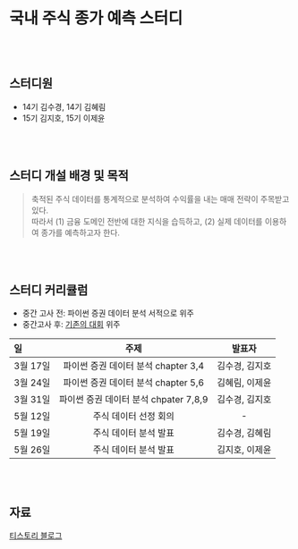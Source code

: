 # 국내 주식 종가 예측 스터디

<br/><br/>

## 스터디원
- 14기 김수경, 14기 김혜림
- 15기 김지호, 15기 이제윤  

<br/><br/>

## 스터디 개설 배경 및 목적

> 축적된 주식 데이터를 통계적으로 분석하여 수익률을 내는 매매 전략이 주목받고 있다.  
> 따라서 (1) 금융 도메인 전반에 대한 지식을 습득하고, (2) 실제 데이터를 이용하여 종가를 예측하고자 한다. 

<br/><br/>

## 스터디 커리큘럼

- 중간 고사 전: 파이썬 증권 데이터 분석 서적으로 위주  
- 중간고사 후: [기존의 대회](https://dacon.io/competitions/official/235857/overview/description) 위주

| 일 | 주제 | 발표자 |
|:----------|:----------:|:----------:|
| 3월 17일 | 파이썬 증권 데이터 분석 chapter 3,4 | 김수경, 김지호 |
| 3월 24일 | 파이썬 증권 데이터 분석 chapter 5,6 | 김혜림, 이제윤 |
| 3월 31일 | 파이썬 증권 데이터 분석 chpater 7,8,9 | 김수경, 김지호 |
| 5월 12일 | 주식 데이터 선정 회의 | - |
| 5월 19일 | 주식 데이터 분석 발표 | 김수경, 김혜림 |
| 5월 26일 | 주식 데이터 분석 발표 | 김지호, 이제윤 |

<br/><br/>

## 자료

[티스토리 블로그](https://kubig-2022-1.tistory.com/category/%EC%8B%AC%ED%99%94%20%EC%8A%A4%ED%84%B0%EB%94%94/%EA%B8%88%EC%9C%B5%EB%8D%B0%EC%9D%B4%ED%84%B0
)

<br/><br/>
<br/><br/>
<br/><br/>


